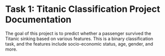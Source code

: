 # Task 1: Titanic Classification Project Documentation

The goal of this project is to predict whether a passenger survived the Titanic sinking based on various features. This is a binary classification task, and the features include socio-economic status, age, gender, and more.
